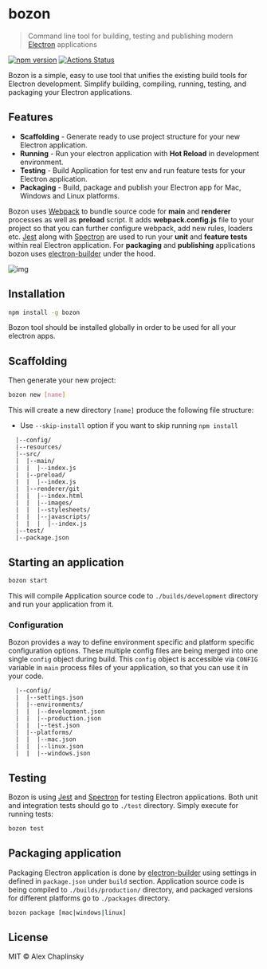 # bozon
> Command line tool for building, testing and publishing modern [Electron](http://electron.atom.io/) applications

[![npm version](https://badge.fury.io/js/bozon.svg)](https://badge.fury.io/js/bozon)
[![Actions Status](https://github.com/railsware/bozon/workflows/Node.js%20CI/badge.svg)](https://github.com/swiftyapp/swifty/actions)

Bozon is  a simple, easy to use tool that unifies the existing build tools for Electron development. Simplify building, compiling, running, testing, and packaging your Electron applications.


## Features
* **Scaffolding** - Generate ready to use project structure for your new Electron application.
* **Running** - Run your electron application with **Hot Reload** in development environment.
* **Testing** - Build Application for test env and run feature tests for your Electron application.
* **Packaging** - Build, package and publish your Electron app for Mac, Windows and Linux platforms.

Bozon uses [Webpack](https://webpack.js.org) to bundle source code for **main** and **renderer** processes as well as **preload** script. It adds **webpack.config.js** file to your project so that you can further configure webpack, add new rules, loaders etc. [Jest](https://jestjs.io/) along with [Spectron](https://www.electronjs.org/spectron) are used to run your **unit** and **feature tests** within real Electron application. For **packaging** and **publishing** applications bozon uses [electron-builder](https://www.electron.build/) under the hood.

![img](https://api.monosnap.com/rpc/file/download?id=KB5BGmknhLmuE38DGEXCFu4rbpBUzr)

## Installation


```bash
npm install -g bozon
```

Bozon tool should be installed globally in order to be used for all your electron apps.

## Scaffolding

Then generate your new project:

```bash
bozon new [name]
```

This will create a new directory `[name]` produce the following file structure:

  * Use `--skip-install` option if you want to skip running `npm install`

```
  |--config/
  |--resources/
  |--src/
  |  |--main/
  |  |  |--index.js
  |  |--preload/
  |  |  |--index.js
  |  |--renderer/git 
  |  |  |--index.html
  |  |  |--images/
  |  |  |--stylesheets/
  |  |  |--javascripts/
  |  |  |  |--index.js
  |--test/
  |--package.json
```

## Starting an application

```bash
bozon start
```

This will compile Application source code to `./builds/development` directory and run your application from it.

### Configuration
Bozon provides a way to define environment specific and platform specific configuration options. These multiple config files are being merged into one single `config` object during build. This `config` object is accessible via `CONFIG` variable in `main` process files of your application, so that you can use it in your code.
```
  |--config/
  |  |--settings.json
  |  |--environments/
  |  |  |--development.json
  |  |  |--production.json
  |  |  |--test.json
  |  |--platforms/
  |  |  |--mac.json
  |  |  |--linux.json
  |  |  |--windows.json
```

## Testing
Bozon is using [Jest](https://jestjs.io/) and [Spectron](https://www.electronjs.org/spectron) for testing Electron applications. Both unit and integration tests should go to `./test` directory. Simply execute for running tests:

```bash
bozon test
```

## Packaging application
Packaging Electron application is done by [electron-builder](https://www.npmjs.com/package/electron-builder) using settings in defined in `package.json` under `build` section.
Application source code is being compiled to `./builds/production/` directory, and packaged versions for different platforms go to `./packages` directory.

```bash
bozon package [mac|windows|linux]
```

## License

MIT © Alex Chaplinsky
